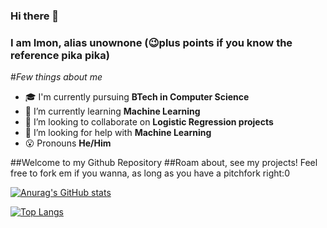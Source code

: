 ### Hi there 👋
### I am Imon, alias unownone (😉plus points if you know the reference pika pika)

#*Few things about me*

- 🎓 I'm currently pursuing **BTech in Computer Science**
- 🌱 I’m currently learning **Machine Learning**
- 👯 I’m looking to collaborate on **Logistic Regression projects**
- 🤔 I’m looking for help with **Machine Learning**
- 😮 Pronouns **He/Him**


##Welcome to my Github Repository
##Roam about, see my projects! Feel free to fork em if you wanna, as long as you have a pitchfork right:0

[![Anurag's GitHub stats](https://github-readme-stats.vercel.app/api?username=unownone?show_icons=true&theme=dark)](https://github.com/anuraghazra/github-readme-stats)


[![Top Langs](https://github-readme-stats.vercel.app/api/top-langs/?username=unownone)](https://github.com/anuraghazra/github-readme-stats)
